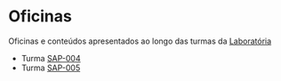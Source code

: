 # Oficinas
Oficinas e conteúdos apresentados ao longo das turmas da [Laboratória](https://www.laboratoria.la/br)

- Turma [SAP-004](./sap-004)
- Turma [SAP-005](./sap-005)